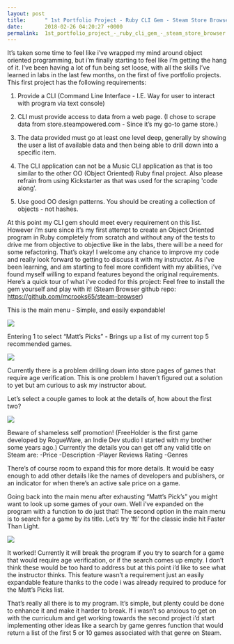 ```yaml
---
layout: post
title:      " 1st Portfolio Project - Ruby CLI Gem - Steam Store Browser"
date:       2018-02-26 04:20:27 +0000
permalink:  1st_portfolio_project_-_ruby_cli_gem_-_steam_store_browser
---
```



It’s taken some time to feel like i’ve wrapped my mind around object oriented programming, but i’m finally starting to feel like i’m getting the hang of it.  I’ve been having a lot of fun being set loose, with all the skills I’ve learned in labs in the last few months, on the first of five portfolio projects.  This first project has the following requirements:

1. Provide a CLI (Command Line Interface - I.E. Way for user to interact with program via text console)

2. CLI must provide access to data from a web page. (I chose to scrape data from store.steampowered.com - Since it’s my go-to game store.)

3. The data provided must go at least one level deep, generally by showing the user a list of available data and then being able to drill down into a specific item. 

4. The CLI application can not be a Music CLI application as that is too similar to the other OO (Object Oriented) Ruby final project. Also please refrain from using Kickstarter as that was used for the scraping 'code along'. 

5. Use good OO design patterns. You should be creating a collection of objects - not hashes.

At this point my CLI gem should meet every requirement on this list.  However i’m sure since it’s my first attempt to create an Object Oriented program in Ruby completely from scratch and without any of the tests to drive me from objective to objective like in the labs, there will be a need for some refactoring. That’s okay!  I welcome any chance to improve my code and really look forward to getting to discuss it with my instructor.  As i’ve been learning, and am starting to feel more confident with my abilities, i’ve found myself willing to expand features beyond the original requirements.  
Here’s a quick tour of what i’ve coded for this project: Feel free to install the gem yourself and play with it! (Steam Browser github repo: https://github.com/mcrooks65/steam-browser)

This is the main menu - Simple, and easily expandable!

![](https://imgur.com/pCNNGYM)

Entering 1 to select “Matt’s Picks” - Brings up a list of my current top 5 recommended games.

![](https://imgur.com/nclrk8Q://)

Currently there is a problem drilling down into store pages of games that require age verification.  This is one problem I haven’t figured out a solution to yet but am curious to ask my instructor about.  

Let’s select a couple games to look at the details of, how about the first two?

![](https://imgur.com/Vp4BHKu)

Beware of shameless self promotion!  (FreeHolder is the first game developed by RogueWare, an Indie Dev studio I started with my brother some years ago.) 
Currently the details you can get off any valid title on Steam are:
-Price
-Description
-Player Reviews Rating
-Genres 

There’s of course room to expand this for more details.  It would be easy enough to add other details like the names of developers and publishers, or an indicator for when there’s an active sale price on a game.

Going back into the main menu after exhausting “Matt’s Pick’s” you might want to look up some games of your own.  Well i’ve expanded on the program with a function to do just that!  The second option in the main menu is to search for a game by its title.  Let’s try ‘ftl’ for the classic indie hit Faster Than Light.

![](https://imgur.com/JMznWzU)

It worked!  Currently it will break the program if you try to search for a game that would require age verification, or if the search comes up empty.  I don’t think these would be too hard to address but at this point i’d like to see what the instructor thinks.  This feature wasn’t a requirement just an easily expandable feature thanks to the code i was already required to produce for the Matt’s Picks list.

That’s really all there is to my program.  It’s simple, but plenty could be done to enhance it and make it harder to break.  If i wasn’t so anxious to get on with the curriculum and get working towards the second project i’d start implementing other ideas like a search by game genres function that would return a list of the first 5 or 10 games associated with that genre on Steam. 
	



